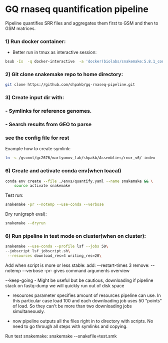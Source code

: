 # GQ rnaseq quantification pipeline

Pipeline quantifies SRR files and aggregates them first to GSM and then to GSM matrices.

### 1) Run docker container:
- Better run in tmux as interactive session:
```bash
bsub -Is  -q docker-interactive  -a 'docker(biolabs/snakemake:5.8.1_conda4.7.12)' /bin/bash
```
### 2) Git clone snakemake repo to home directory:
```bash
git clone https://github.com/shpakb/gq-rnaseq-pipeline.git
```

### 3) Create input dir with:
### - Symlinks for reference genomes.
### - Search results from GEO to parse 
### see the config file for rest 

Example how to create symlink:
```bash
ln -s /gscmnt/gc2676/martyomov_lab/shpakb/Assemblies/rnor_v6/ index 
```

### 6) Create and activate conda env(when loacal) 
```bash 
conda env create --file ./envs/quantify.yaml --name snakemake && \
    source activate snakemake
```

Test run: 
```bash
snakemake -pr --notemp --use-conda --verbose
```
Dry run(graph eval):
```bash
snakemake --dryrun
```

### 6) Run pipeline in test mode on cluster(when on cluster): 
```bash
snakemake --use-conda --profile lsf --jobs 50\
--jobscript lsf_jobscript.sh\
 --resources download_res=4 writing_res=20\
```

Add when script is more or less stable:
add: --restart-times 3 
remove: --notemp 
--verbose
 -pr- gives command arguments overview

 --keep-going - Might be useful but be cautious, downloading if pipeline stack on fastq-dump we will quickly run out of 
 disk space 

- resources parameter specifies amount of resources pipeline can use. In this particular case load 100 and 
each downloading job uses 50 "points" of load. So they can't be more than two downloading jobs simultaneously. 

- now pipeline outputs all the files right in to directory with scripts. No need to go through all steps with symlinks 
and copying. 


Run test snakemake:
snakemake --snakefile=test.smk